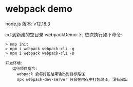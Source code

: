 # webpack demo
node.js 版本: v12.18.3

cd 到新建的空目录 webpackDemo 下, 依次执行如下命令:
```
> nmp init
> npm i webpack webpack-cli -g
> npm i webpack webpack-cli -D
```

```
开发环境:
   运行项目指令:
     webpack 会将打包结果输出到目标路径
     npx webpack-dev-server 只会在内存中打包编译, 没有输出
 ```